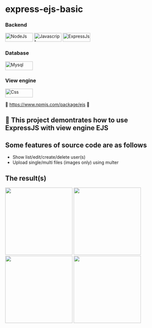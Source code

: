 # express-ejs-basic

<h3>Backend</h3>
<p align=”center”>
<img width="88" height="28" alt="NodeJs" src="https://img.shields.io/badge/Node.js-43853D?style=for-the-badge&logo=node.js&logoColor=white" />
<img width="88" height="28" alt="Javascript" src="https://img.shields.io/badge/JavaScript-323330?style=for-the-badge&logo=javascript&logoColor=F7DF1E" />
<img width="88" height="28" alt="ExpressJs" src="https://img.shields.io/badge/Express.js-404D59?style=for-the-badge" />
</p>

<h3>Database</h3>
<img width="88" height="28" alt="Mysql" src="https://img.shields.io/badge/MySQL-00000F?style=for-the-badge&logo=mysql&logoColor=white" />

<h3>View engine</h3>
<img width="88" height="28" alt="Css" src="https://img.shields.io/badge/CSS-239120?&style=for-the-badge&logo=css3&logoColor=white" />

📛 https://www.npmjs.com/package/ejs 📛

## 🔭 This project demontrates how to use ExpressJS with view engine EJS
## Some features of source code are as follows

- Show list/edit/create/delete user(s)
- Upload single/multi files (images only) using multer

## The result(s)

<img width="215" src="https://lh3.googleusercontent.com/pw/AIL4fc8ptYu118yRVefFaJ3boY80s7Nyf89U1tAyS3gbMSYGR06z0w5h6wzo7LvIB2dFRRG-jcukeRtbYVmrnxbt93R_bucoBwilTZU6Rnt0Tm-ijaLYBuT4D1fAntCh7sofgCEpM3acq3sDmYVo5hvIzug=w951-h587-s-no?authuser=0)https://lh3.googleusercontent.com/pw/AIL4fc8ptYu118yRVefFaJ3boY80s7Nyf89U1tAyS3gbMSYGR06z0w5h6wzo7LvIB2dFRRG-jcukeRtbYVmrnxbt93R_bucoBwilTZU6Rnt0Tm-ijaLYBuT4D1fAntCh7sofgCEpM3acq3sDmYVo5hvIzug=w951-h587-s-no?authuser=0" />

<img width="215" src="https://lh3.googleusercontent.com/pw/AIL4fc9kRhHx_PF4yxzmyPIRUrJyV7QrjNqWQ7Fr8cOTrhyab0VIdik1Mu41Dmmhqx8gOQHD8ezKX8sVqoMvK_hzXAhMPBD7wh24xFbL17qx5Jd_Zn6aPNoJ3XydJBPS23zikft7pW0hzrb3YTwVI2FcGsdL40EMCJRAfykVgRmRwmvwPsCt2YnrtCCu5xYFlqvWxz-ebNHfRk0y6lLIfqxoTqZ63_aeW3nfXcUXEI_3MEkS1GVDYZBSfZWpwuh0d9WDvvVGzWEJeLGc5PUR3E5jSPVBogXJNXZgxfFFI-ea8Mx8kN_OOxA0RkloBbDR6eaI9QCU8ULCNWGIwSuUlngCVDqoAWH8VdvNkmknTWt_RF21PyxXEGPKZPYp4ECHoqjJPMOZ6P-ZMAeFv0KT3nEeCPskn8N7ZXcv3M8dIi-6lzkaq5IIy9JtgfQv9XlmofR8PUX9tRRe7TiVncgZKxjLclQt71eg9L4RRCrD5pGwBH3IopRD7yalNk8cdKot9itIawvRHvrNnzQAOgYG_9AZyMICBDmkvXbE4f2uZvslRNRQDvm8QRl2AyQ0RiRR1VWNAC7wyNuHlFDewN4a8iiStZ41N-ZMNQ7xIcVI3629UsUSB4eDWRdNcQ_HYK3ocus9eKpDqlOLun0XPWsXnnbIe3gtytfLJNHMOSvPiVKJpnpYiKfMH6b6X3zHrin3Ze8SrvetC930ES5NcFcSQtJCNT6tXZBxcIdcjDVjXwR7JwJDV_ygDmQfwXPLG-WaGGD68-zF_aHnoZBqybyvmvkJjhFeoJHTJeBsJ1wd0nrDy9AbC7UkYii4vlN6VPclSwOgmQMWMJKshB4wWJgdSTW3CPdq26fzU0VqJRI2hOhrWoJh2Go9IPl9xe8JMnV3iuwxghKXpbBlBcKUiRoNmaIZ=w661-h597-s-no?authuser=0)https://lh3.googleusercontent.com/pw/AIL4fc9kRhHx_PF4yxzmyPIRUrJyV7QrjNqWQ7Fr8cOTrhyab0VIdik1Mu41Dmmhqx8gOQHD8ezKX8sVqoMvK_hzXAhMPBD7wh24xFbL17qx5Jd_Zn6aPNoJ3XydJBPS23zikft7pW0hzrb3YTwVI2FcGsdL40EMCJRAfykVgRmRwmvwPsCt2YnrtCCu5xYFlqvWxz-ebNHfRk0y6lLIfqxoTqZ63_aeW3nfXcUXEI_3MEkS1GVDYZBSfZWpwuh0d9WDvvVGzWEJeLGc5PUR3E5jSPVBogXJNXZgxfFFI-ea8Mx8kN_OOxA0RkloBbDR6eaI9QCU8ULCNWGIwSuUlngCVDqoAWH8VdvNkmknTWt_RF21PyxXEGPKZPYp4ECHoqjJPMOZ6P-ZMAeFv0KT3nEeCPskn8N7ZXcv3M8dIi-6lzkaq5IIy9JtgfQv9XlmofR8PUX9tRRe7TiVncgZKxjLclQt71eg9L4RRCrD5pGwBH3IopRD7yalNk8cdKot9itIawvRHvrNnzQAOgYG_9AZyMICBDmkvXbE4f2uZvslRNRQDvm8QRl2AyQ0RiRR1VWNAC7wyNuHlFDewN4a8iiStZ41N-ZMNQ7xIcVI3629UsUSB4eDWRdNcQ_HYK3ocus9eKpDqlOLun0XPWsXnnbIe3gtytfLJNHMOSvPiVKJpnpYiKfMH6b6X3zHrin3Ze8SrvetC930ES5NcFcSQtJCNT6tXZBxcIdcjDVjXwR7JwJDV_ygDmQfwXPLG-WaGGD68-zF_aHnoZBqybyvmvkJjhFeoJHTJeBsJ1wd0nrDy9AbC7UkYii4vlN6VPclSwOgmQMWMJKshB4wWJgdSTW3CPdq26fzU0VqJRI2hOhrWoJh2Go9IPl9xe8JMnV3iuwxghKXpbBlBcKUiRoNmaIZ=w661-h597-s-no?authuser=0" />

<img width="215" src="https://lh3.googleusercontent.com/pw/AIL4fc9hzgLRxeeg2LJ4rnIJtaIOlicQFKLiN9c_RGlEY5EKyN7ivd7iP9uIJnxLMFvVziS0h3FRypR2caK4YQ1D_27a3M3JGqXvw-ejR3EyBCkWxXDrubRksjBYYZh_nFr_sO5yueQAllIBmMAJYgUf886cZCwYpmtshPFe6M6tlJvjTDrYUwE4vcFaHydgHBuC5uNv4zpVTgDZHuuSH1GaU8UDwGLq3Q1XtUGnlYCF-hWrrXVWR6Ri7BCBUcMhG5vc9t83mHF-9SyXq391nQtkcaqm_S-jMrYL1HwAInRXhIqjlUEleEvxPP18H2KkyEtKolvk0E9tHY-rwuO2H90nFheEQkp0CXdod-OFlkFcmnNQ8_-gWyjydBijG2USGh99kwan839KT-DVk0BLfLyzTVmrwx64Ck3YJbSFDI9Zq3vTJgDnEgReG0gA54Fc4-oMEej5WX3oePLbALlrkXlRVWcWMGRG5PMDEOcPjmQiB4n1ZRWlZsczJ6V-gdmwouy6_r6Go_Ct4jTRweJZbZ_vrf7mqMOUMdtGtwr8BOpGVhau-nYVXSkyEBHs9bCsqK65r4Yi-s2O9dmT1yTbIsKuEd8aZjb-jb4BgOcRtN7-e61HvYtZeG0cwJ92AAbKFYIvDuuJPny_vVtjcRJM4KvzuvhJURjvK5e-sNbHdMIV9vuz-lM7kgJNOftkiANhOHrP9PeuMeWgoTgpZcedk0FE53TxrX38vaeJS8FZV4Nj_61M5N7UjREAWvwjeZGd7tVOLdvBDMxSPEv6-cWBWWsJrui-wwmBpKI_MAonPvCqqTwy2rZ9kezl5CY2tJMEYPwd8z1vq34Z02SIRv-QDj1LdxLs3CPvneJFFRf2j6lH30186wWjLxhwaAc9_L4_0Cnh-TiQjIPzZQ0ZelhYxDZo=w823-h906-s-no?authuser=0)https://lh3.googleusercontent.com/pw/AIL4fc9hzgLRxeeg2LJ4rnIJtaIOlicQFKLiN9c_RGlEY5EKyN7ivd7iP9uIJnxLMFvVziS0h3FRypR2caK4YQ1D_27a3M3JGqXvw-ejR3EyBCkWxXDrubRksjBYYZh_nFr_sO5yueQAllIBmMAJYgUf886cZCwYpmtshPFe6M6tlJvjTDrYUwE4vcFaHydgHBuC5uNv4zpVTgDZHuuSH1GaU8UDwGLq3Q1XtUGnlYCF-hWrrXVWR6Ri7BCBUcMhG5vc9t83mHF-9SyXq391nQtkcaqm_S-jMrYL1HwAInRXhIqjlUEleEvxPP18H2KkyEtKolvk0E9tHY-rwuO2H90nFheEQkp0CXdod-OFlkFcmnNQ8_-gWyjydBijG2USGh99kwan839KT-DVk0BLfLyzTVmrwx64Ck3YJbSFDI9Zq3vTJgDnEgReG0gA54Fc4-oMEej5WX3oePLbALlrkXlRVWcWMGRG5PMDEOcPjmQiB4n1ZRWlZsczJ6V-gdmwouy6_r6Go_Ct4jTRweJZbZ_vrf7mqMOUMdtGtwr8BOpGVhau-nYVXSkyEBHs9bCsqK65r4Yi-s2O9dmT1yTbIsKuEd8aZjb-jb4BgOcRtN7-e61HvYtZeG0cwJ92AAbKFYIvDuuJPny_vVtjcRJM4KvzuvhJURjvK5e-sNbHdMIV9vuz-lM7kgJNOftkiANhOHrP9PeuMeWgoTgpZcedk0FE53TxrX38vaeJS8FZV4Nj_61M5N7UjREAWvwjeZGd7tVOLdvBDMxSPEv6-cWBWWsJrui-wwmBpKI_MAonPvCqqTwy2rZ9kezl5CY2tJMEYPwd8z1vq34Z02SIRv-QDj1LdxLs3CPvneJFFRf2j6lH30186wWjLxhwaAc9_L4_0Cnh-TiQjIPzZQ0ZelhYxDZo=w823-h906-s-no?authuser=0" />

<img width="215" src="https://lh3.googleusercontent.com/pw/AIL4fc9oscKnWLmnjSxA3RljzE13LExapSVSHXRKBb51VO2hT0C7soU-MVydHNq9bi7kays6QDeufKhBA0Mo0flU6c7_5ROhaC64Qkcv4xzv3FFj0Zt6yU9i7REdhtQLRqHiBcroSJAUNqyaDkMtx87r7h65MwIhI0jt2ZUEHF_KuP4qfDcaCexoGkcNxbkI9guxbpr6yrchbFjQ5ub_Hb4WA0IoZ-PeJQP8D5hTEL-9PWDavsS_UOEBK6b7j3BO0CFt-9jmMSeSP2TWDPamBx2Ffnskf5zXyteDDNa6hZFow2Q93tszLqqqNT7d9ZhHg2LVErVKUDVC7rfvthf7He9u6l-8quwrpsd5Djl_mGkeZ5BGpDmIi_-gqSLBHCQ2VVNRt7bx-lsnofDIoADojDwydIdykpb5d87TTbBgyD_GkYHb4nVWaml8gsSnCcGxsYv8kpM0FGwYIVT2BBXwI5hwSLgj5vnh8SdkPPexiLnNlPskGVcOaeBtEeKwjYEVxjrd6VkeCQ-dcP22d51JZZsVed0o74l4c1DDa9UJxfYq8Swy3JN4PAyUSYDL1qLAG-tij92fV7-qOYO4eoIlQswZkSxw6s6WJxE60I624ioOOR9iolnLE0-dwB93SySdYsSuorYxHqxXL16MamAaYdajFvshHMlWGmV-GZGip4U1tydEt3NwJ2AT6gGvdbXgDkh5ABsIZ7Pn1HQlbdo7bT2KaFWfwZkoz5aOcJWz6qC9H19x3gVX2J7WmxqBVM_i6A2rQ0m0vTeHoFQoXMaV1-dXjJWP-IC8YvsymTGO7etz0lfCOfDs1YMrXlavDzkizjCZz1zCLHhCFxncnFNGF28OGv92Z2i583H82ZdyjSY-kkfrN2d81FMwggt4ckHMu5x52r4xrrTrT7lHQrSB70ea=w1024-h539-s-no?authuser=0)https://lh3.googleusercontent.com/pw/AIL4fc9oscKnWLmnjSxA3RljzE13LExapSVSHXRKBb51VO2hT0C7soU-MVydHNq9bi7kays6QDeufKhBA0Mo0flU6c7_5ROhaC64Qkcv4xzv3FFj0Zt6yU9i7REdhtQLRqHiBcroSJAUNqyaDkMtx87r7h65MwIhI0jt2ZUEHF_KuP4qfDcaCexoGkcNxbkI9guxbpr6yrchbFjQ5ub_Hb4WA0IoZ-PeJQP8D5hTEL-9PWDavsS_UOEBK6b7j3BO0CFt-9jmMSeSP2TWDPamBx2Ffnskf5zXyteDDNa6hZFow2Q93tszLqqqNT7d9ZhHg2LVErVKUDVC7rfvthf7He9u6l-8quwrpsd5Djl_mGkeZ5BGpDmIi_-gqSLBHCQ2VVNRt7bx-lsnofDIoADojDwydIdykpb5d87TTbBgyD_GkYHb4nVWaml8gsSnCcGxsYv8kpM0FGwYIVT2BBXwI5hwSLgj5vnh8SdkPPexiLnNlPskGVcOaeBtEeKwjYEVxjrd6VkeCQ-dcP22d51JZZsVed0o74l4c1DDa9UJxfYq8Swy3JN4PAyUSYDL1qLAG-tij92fV7-qOYO4eoIlQswZkSxw6s6WJxE60I624ioOOR9iolnLE0-dwB93SySdYsSuorYxHqxXL16MamAaYdajFvshHMlWGmV-GZGip4U1tydEt3NwJ2AT6gGvdbXgDkh5ABsIZ7Pn1HQlbdo7bT2KaFWfwZkoz5aOcJWz6qC9H19x3gVX2J7WmxqBVM_i6A2rQ0m0vTeHoFQoXMaV1-dXjJWP-IC8YvsymTGO7etz0lfCOfDs1YMrXlavDzkizjCZz1zCLHhCFxncnFNGF28OGv92Z2i583H82ZdyjSY-kkfrN2d81FMwggt4ckHMu5x52r4xrrTrT7lHQrSB70ea=w1024-h539-s-no?authuser=0" />
